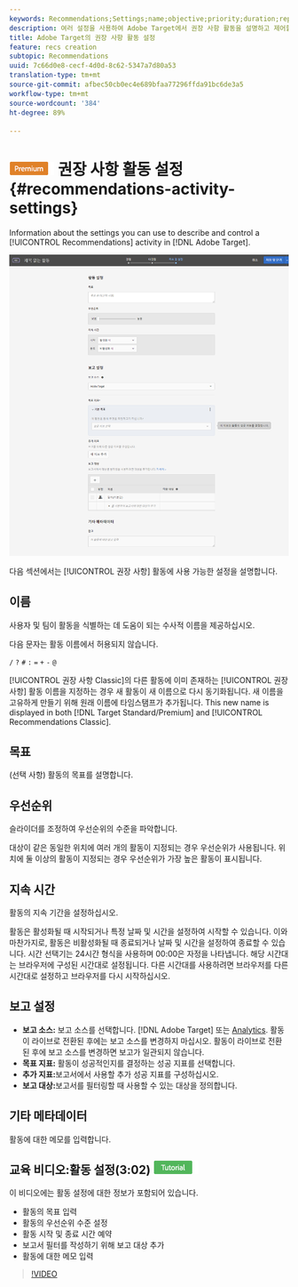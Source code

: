 ```yaml
---
keywords: Recommendations;Settings;name;objective;priority;duration;reporting settings;other metadata
description: 여러 설정을 사용하여 Adobe Target에서 권장 사항 활동을 설명하고 제어할 수 있습니다.
title: Adobe Target의 권장 사항 활동 설정
feature: recs creation
subtopic: Recommendations
uuid: 7c66d0e8-cecf-4d0d-8c62-5347a7d80a53
translation-type: tm+mt
source-git-commit: afbec50cb0ec4e689bfaa77296ffda91bc6de3a5
workflow-type: tm+mt
source-wordcount: '384'
ht-degree: 89%

---
```



# ![PREMIUM](/help/assets/premium.png) 권장 사항 활동 설정{#recommendations-activity-settings}

Information about the settings you can use to describe and control a [!UICONTROL Recommendations] activity in [!DNL Adobe Target].

![권장 사항 목표 및 설정 페이지](/help/c-recommendations/t-create-recs-activity/assets/recs-settings.png)

다음 섹션에서는 [!UICONTROL 권장 사항] 활동에 사용 가능한 설정을 설명합니다.

## 이름

사용자 및 팀이 활동을 식별하는 데 도움이 되는 수사적 이름을 제공하십시오.

다음 문자는 활동 이름에서 허용되지 않습니다.

`/`
`?`
`#`
`:`
`=`
`+`
`-`
`@`

[!UICONTROL 권장 사항 Classic]의 다른 활동에 이미 존재하는 [!UICONTROL 권장 사항] 활동 이름을 지정하는 경우 새 활동이 새 이름으로 다시 동기화됩니다. 새 이름을 고유하게 만들기 위해 원래 이름에 타임스탬프가 추가됩니다. This new name is displayed in both [!DNL Target Standard/Premium] and [!UICONTROL Recommendations Classic].

## 목표

(선택 사항) 활동의 목표를 설명합니다.

## 우선순위

슬라이더를 조정하여 우선순위의 수준을 파악합니다.

대상이 같은 동일한 위치에 여러 개의 활동이 지정되는 경우 우선순위가 사용됩니다. 위치에 둘 이상의 활동이 지정되는 경우 우선순위가 가장 높은 활동이 표시됩니다.

## 지속 시간

활동의 지속 기간을 설정하십시오.

활동은 활성화될 때 시작되거나 특정 날짜 및 시간을 설정하여 시작할 수 있습니다. 이와 마찬가지로, 활동은 비활성화될 때 종료되거나 날짜 및 시간을 설정하여 종료할 수 있습니다. 시간 선택기는 24시간 형식을 사용하며 00:00은 자정을 나타냅니다. 해당 시간대는 브라우저에 구성된 시간대로 설정됩니다. 다른 시간대를 사용하려면 브라우저를 다른 시간대로 설정하고 브라우저를 다시 시작하십시오.

## 보고 설정

* **보고 소스:** 보고 소스를 선택합니다. [!DNL Adobe Target] 또는 [Analytics](/help/c-integrating-target-with-mac/a4t/a4t.md). 활동이 라이브로 전환된 후에는 보고 소스를 변경하지 마십시오. 활동이 라이브로 전환된 후에 보고 소스를 변경하면 보고가 일관되지 않습니다.
* **목표 지표:** 활동이 성공적인지를 결정하는 성공 지표를 선택합니다.
* **추가 지표:**&#x200B;보고서에서 사용할 추가 성공 지표를 구성하십시오.
* **보고 대상:**&#x200B;보고서를 필터링할 때 사용할 수 있는 대상을 정의합니다.

## 기타 메타데이터

활동에 대한 메모를 입력합니다.

## 교육 비디오:활동 설정(3:02) ![자습서 배지](/help/assets/tutorial.png)

이 비디오에는 활동 설정에 대한 정보가 포함되어 있습니다.

* 활동의 목표 입력
* 활동의 우선순위 수준 설정
* 활동 시작 및 종료 시간 예약
* 보고서 필터를 작성하기 위해 보고 대상 추가
* 활동에 대한 메모 입력

>[!VIDEO](https://video.tv.adobe.com/v/17381)